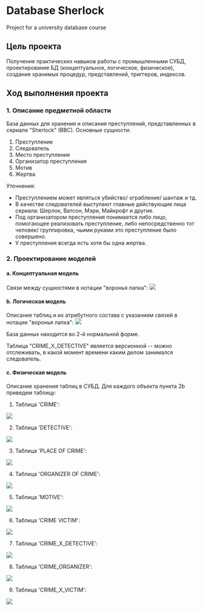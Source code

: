 # Database Sherlock
Project for a university database course

## Цель проекта
Получение практических навыков работы с промышленными СУБД, проектирование БД (концептуальное, логическое, физическое), создание хранимых процедур, представлений, триггеров, индексов.

## Ход выполнения проекта
### 1. Описание предметной области
База данных для хранения и описания преступлений, представленных в сериале "Sherlock" (BBC). Основные сущности:
1. Преступление
2. Следователь
3. Место преступления
4. Организатор преступления
5. Мотив
6. Жертва

Уточнения:
- Преступлением может являться убийство/ ограбление/ шантаж и тд. 
- В качестве следователей выступают главные действующие лица сериала: Шерлок, Ватсон, Мэри, Майкрофт и другие. 
- Под организатором преступления понимается либо лицо, помогающее реализовать преступление, либо непосредственно тот человек/ группировка, чьими руками это преступление было совершено.
- У преступления всегда есть хотя бы одна жертва.
### 2. Проектирование моделей
#### a. Концептуальная модель 
Связи между сущностями в нотации "воронья лапка":
<img src="/models/conceptual-model-sherlock.png"/>

#### b. Логическая модель 
Описание таблиц и их атрибутного состава с указанием связей в нотации "воронья лапка":
<img src="/models/logical-model-sherlock.png"/>

База данных находится во 2-й нормальной форме.

Таблица "CRIME_X_DETECTIVE" является версионной -- можно отслеживать, в какой момент времени каким делом занимался следователь. 

#### c. Физическая модель 
Описание хранения таблиц в СУБД. 
Для каждого объекта пункта 2b приведем таблицу:

1. Таблица 'CRIME':
<img src="/models/physical-model-sherlock/pm-1-crime.png"/>

2. Таблица 'DETECTIVE':
<img src="/models/physical-model-sherlock/pm-2-detective.png"/>

3. Таблица 'PLACE OF CRIME':
<img src="/models/physical-model-sherlock/pm-3-place.png"/>

4. Таблица 'ORGANIZER OF CRIME':
<img src="/models/physical-model-sherlock/pm-4-organizer.png"/>

5. Таблица 'MOTIVE':
<img src="/models/physical-model-sherlock/pm-5-motive.png"/>

6. Таблица 'CRIME VICTIM':
<img src="/models/physical-model-sherlock/pm-6-victim.png"/>

7. Таблица 'CRIME_X_DETECTIVE':
<img src="/models/physical-model-sherlock/pm-7-crime-x-detective.png"/>

8. Таблица 'CRIME_ORGANIZER':
<img src="/models/physical-model-sherlock/pm-8-crime-x-organizer.png"/>

9. Таблица 'CRIME_X_VICTIM':
<img src="/models/physical-model-sherlock/pm-9-crime-x-victim.png"/>
